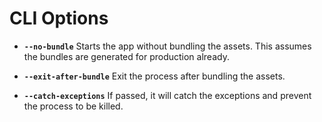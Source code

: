 # CLI Options

- **`--no-bundle`**
   Starts the app without bundling the assets. This assumes the bundles are generated for production already.

- **`--exit-after-bundle`**
   Exit the process after bundling the assets.

- **`--catch-exceptions`**
  If passed, it will catch the exceptions and prevent the process to be killed.
